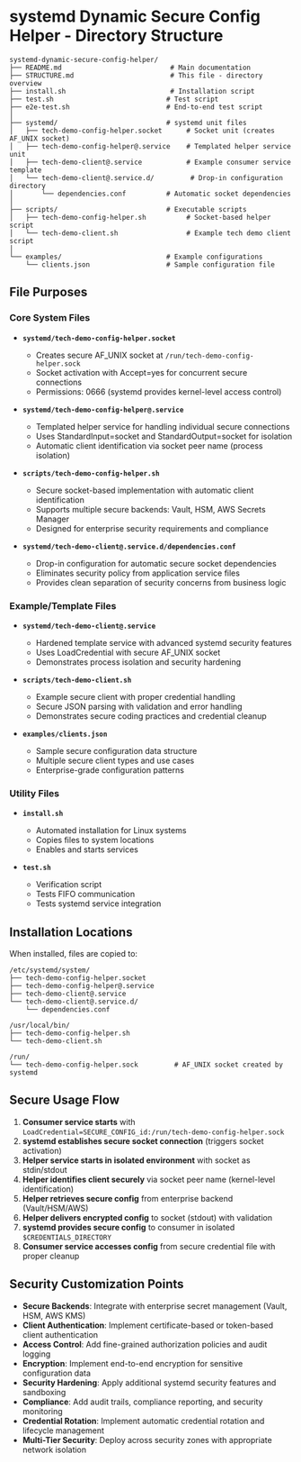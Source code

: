 # systemd Dynamic Secure Config Helper - Directory Structure

```
systemd-dynamic-secure-config-helper/
├── README.md                           # Main documentation
├── STRUCTURE.md                        # This file - directory overview
├── install.sh                          # Installation script
├── test.sh                            # Test script
├── e2e-test.sh                        # End-to-end test script
│
├── systemd/                           # systemd unit files
│   ├── tech-demo-config-helper.socket      # Socket unit (creates AF_UNIX socket)
│   ├── tech-demo-config-helper@.service    # Templated helper service unit
│   ├── tech-demo-client@.service           # Example consumer service template
│   └── tech-demo-client@.service.d/         # Drop-in configuration directory
│       └── dependencies.conf          # Automatic socket dependencies
│
├── scripts/                           # Executable scripts
│   ├── tech-demo-config-helper.sh          # Socket-based helper script
│   └── tech-demo-client.sh                 # Example tech demo client script
│
└── examples/                          # Example configurations
    └── clients.json                   # Sample configuration file
```

## File Purposes

### Core System Files

- **`systemd/tech-demo-config-helper.socket`**
  - Creates secure AF_UNIX socket at `/run/tech-demo-config-helper.sock`
  - Socket activation with Accept=yes for concurrent secure connections
  - Permissions: 0666 (systemd provides kernel-level access control)

- **`systemd/tech-demo-config-helper@.service`**
  - Templated helper service for handling individual secure connections
  - Uses StandardInput=socket and StandardOutput=socket for isolation
  - Automatic client identification via socket peer name (process isolation)

- **`scripts/tech-demo-config-helper.sh`**
  - Secure socket-based implementation with automatic client identification
  - Supports multiple secure backends: Vault, HSM, AWS Secrets Manager
  - Designed for enterprise security requirements and compliance

- **`systemd/tech-demo-client@.service.d/dependencies.conf`**
  - Drop-in configuration for automatic secure socket dependencies
  - Eliminates security policy from application service files
  - Provides clean separation of security concerns from business logic

### Example/Template Files

- **`systemd/tech-demo-client@.service`**
  - Hardened template service with advanced systemd security features
  - Uses LoadCredential with secure AF_UNIX socket
  - Demonstrates process isolation and security hardening

- **`scripts/tech-demo-client.sh`**
  - Example secure client with proper credential handling
  - Secure JSON parsing with validation and error handling
  - Demonstrates secure coding practices and credential cleanup

- **`examples/clients.json`**
  - Sample secure configuration data structure
  - Multiple secure client types and use cases
  - Enterprise-grade configuration patterns

### Utility Files

- **`install.sh`**
  - Automated installation for Linux systems
  - Copies files to system locations
  - Enables and starts services

- **`test.sh`**
  - Verification script
  - Tests FIFO communication
  - Tests systemd service integration

## Installation Locations

When installed, files are copied to:

```
/etc/systemd/system/
├── tech-demo-config-helper.socket
├── tech-demo-config-helper@.service
├── tech-demo-client@.service
└── tech-demo-client@.service.d/
    └── dependencies.conf

/usr/local/bin/
├── tech-demo-config-helper.sh
└── tech-demo-client.sh

/run/
└── tech-demo-config-helper.sock         # AF_UNIX socket created by systemd
```

## Secure Usage Flow

1. **Consumer service starts** with `LoadCredential=SECURE_CONFIG_id:/run/tech-demo-config-helper.sock`
2. **systemd establishes secure socket connection** (triggers socket activation)
3. **Helper service starts in isolated environment** with socket as stdin/stdout
4. **Helper identifies client securely** via socket peer name (kernel-level identification)
5. **Helper retrieves secure config** from enterprise backend (Vault/HSM/AWS)
6. **Helper delivers encrypted config** to socket (stdout) with validation
7. **systemd provides secure config** to consumer in isolated `$CREDENTIALS_DIRECTORY`
8. **Consumer service accesses config** from secure credential file with proper cleanup

## Security Customization Points

- **Secure Backends**: Integrate with enterprise secret management (Vault, HSM, AWS KMS)
- **Client Authentication**: Implement certificate-based or token-based client authentication
- **Access Control**: Add fine-grained authorization policies and audit logging
- **Encryption**: Implement end-to-end encryption for sensitive configuration data
- **Security Hardening**: Apply additional systemd security features and sandboxing
- **Compliance**: Add audit trails, compliance reporting, and security monitoring
- **Credential Rotation**: Implement automatic credential rotation and lifecycle management
- **Multi-Tier Security**: Deploy across security zones with appropriate network isolation
